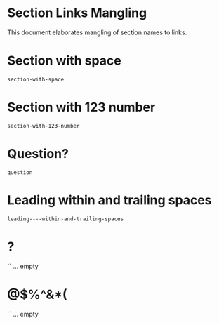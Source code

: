 # Section Links Mangling

This document elaborates mangling of section names to links.

# Section with space
`section-with-space`

# Section with 123 number
`section-with-123-number`

# Question?
`question`

#   Leading    within and trailing spaces     
`leading----within-and-trailing-spaces`

# ?
`` ... empty

# @$%^&*(
`` ... empty
